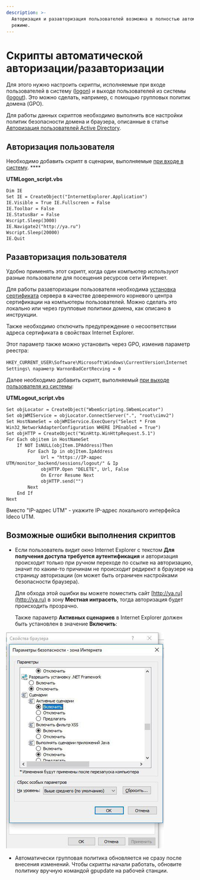 ```yaml
---
description: >-
  Авторизация и разавторизация пользователей возможна в полностью автоматическом
  режиме.
---
```


# Скрипты автоматической авторизации/разавторизации

Для этого нужно настроить скрипты, исполняемые при входе пользователей в систему \([logon](https://technet.microsoft.com/ru-ru/library/cc770908.aspx)\) и выходе пользователей из системы \([logout](https://technet.microsoft.com/ru-ru/library/cc753583.aspx)\). Это можно сделать, например, с помощью групповых политик домена \(GPO\).

 Для работы данных скриптов необходимо выполнить все настройки политик безопасности домена и браузера, описанные в статье [Авторизация пользователей Active Directory](./).

## Авторизация пользователя

Необходимо добавить скрипт в сценарии, выполняемые [при входе в систему](https://technet.microsoft.com/ru-ru/library/cc770908.aspx).  ****

**UTMLogon\_script.vbs**

```text
Dim IE 
Set IE = CreateObject("InternetExplorer.Application") 
IE.Visible = True IE.Fullscreen = False 
IE.Toolbar = False 
IE.StatusBar = False 
Wscript.Sleep(3000) 
IE.Navigate2("http://ya.ru") 
Wscript.Sleep(20000) 
IE.Quit
```

## Разавторизация пользователя

Удобно применять этот скрипт, когда один компьютер используют разные пользователи для посещения ресурсов сети Интернет.

Для работы разавторизации пользователя необходима [установка сертификата](../../../pravila_dostupa/kontent-filtr/nastroika_filtracii_https.md#dobavlenie-sertifikata-cherez-politiki-domena-microsoft-active-directory) сервера в качестве доверенного корневого центра сертификации на компьютеры пользователей. Можно сделать это локально или через групповые политики домена, как описано в инструкции.

Также необходимо отключить предупреждение о несоответствии адреса сертификата в свойствах Internet Explorer.

Этот параметр также можно установить через GPO, изменив параметр реестра:

`HKEY_CURRENT_USER\Software\Microsoft\Windows\CurrentVersion\Internet Settings\ параметр WarnonBadCertRecving = 0`

Далее необходимо добавить скрипт, выполняемый [при выходе пользователя из системы](https://technet.microsoft.com/ru-ru/library/cc753583.aspx):

**UTMLogout\_script.vbs**

```text
Set objLocator = CreateObject("WbemScripting.SWbemLocator") 
Set objWMIService = objLocator.ConnectServer(".", "root\cimv2") 
Set HostNameSet = objWMIService.ExecQuery("Select * From Win32_NetworkAdapterConfiguration WHERE IPEnabled = True") 
Set objHTTP = CreateObject("WinHttp.WinHttpRequest.5.1") 
For Each objitem in HostNameSet 
    If NOT IsNULL(objItem.IPAddress)Then 
        For Each Ip in objItem.IpAddress 
             Url = "https://IP-адрес UTM/monitor_backend/sessions/logout/" & Ip 
             objHTTP.Open "DELETE", Url, False 
             On Error Resume Next 
             objHTTP.send("") 
        Next 
    End If 
Next
```

Вместо "IP-адрес UTM" - укажите IP-адрес локального интерфейса Ideco UTM.

## Возможные ошибки выполнения скриптов

* Если пользователь видит окно Internet Explorer с текстом **Для получения доступа требуется аутентификация** и авторизация происходит только при ручном переходе по ссылке на авторизацию, значит по каким-то причинам не происходит редирект в браузере на страницу авторизации \(он может быть ограничен настройками безопасности браузера\).  

  Для обхода этой ошибки вы можете поместить сайт [http://ya.ru](http://ya.ru) в зону **Местная интрасеть**, тогда авторизация будет происходить прозрачно.  

  Также параметр **Активных сценариев** в Internet Explorer должен быть установлен в значение **Включить**:  

![](../../../.gitbook/assets/6586987.jpg)

* Автоматически групповая политика обновляется не сразу после внесения изменений. Чтобы скрипты начали работать, обновите политику вручную командой gpupdate на рабочей станции.

